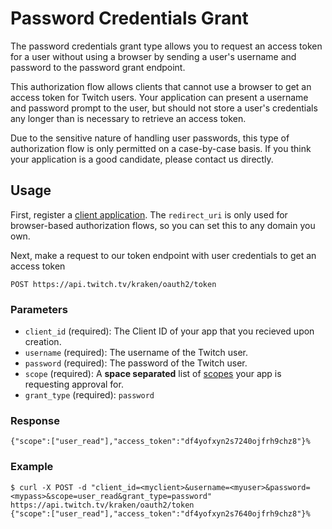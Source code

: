 # Password Credentials Grant

The password credentials grant type allows you to request an access token for a user without using a browser by sending a user's username and password to the password grant endpoint.

This authorization flow allows clients that cannot use a browser to get an access token for Twitch users. Your application can present a username and password prompt to the user, but should not store a user's credentials any longer than is necessary to retrieve an access token.

Due to the sensitive nature of handling user passwords, this type of authorization flow is only permitted on a case-by-case basis. If you think your application is a good candidate, please contact us directly.

## Usage

First, register a [client application][]. The `redirect_uri` is only used for browser-based authorization flows, so you can set this to any domain you own.

[client application]: http://www.twitch.tv/settings?section=applications

Next, make a request to our token endpoint with user credentials to get an access token

    POST https://api.twitch.tv/kraken/oauth2/token

### Parameters

- `client_id` (required): The Client ID of your app that you recieved upon creation.
- `username` (required): The username of the Twitch user.
- `password` (required): The password of the Twitch user.
- `scope` (required): A **space separated** list of [scopes](API#wiki-scope) your app is requesting approval for.
- `grant_type` (required): `password`

### Response

    {"scope":["user_read"],"access_token":"df4yofxyn2s7240ojfrh9chz8"}%  

### Example

    $ curl -X POST -d "client_id=<myclient>&username=<myuser>&password=<mypass>&scope=user_read&grant_type=password" https://api.twitch.tv/kraken/oauth2/token
    {"scope":["user_read"],"access_token":"df4yofxyn2s7640ojfrh9chz8"}%       
